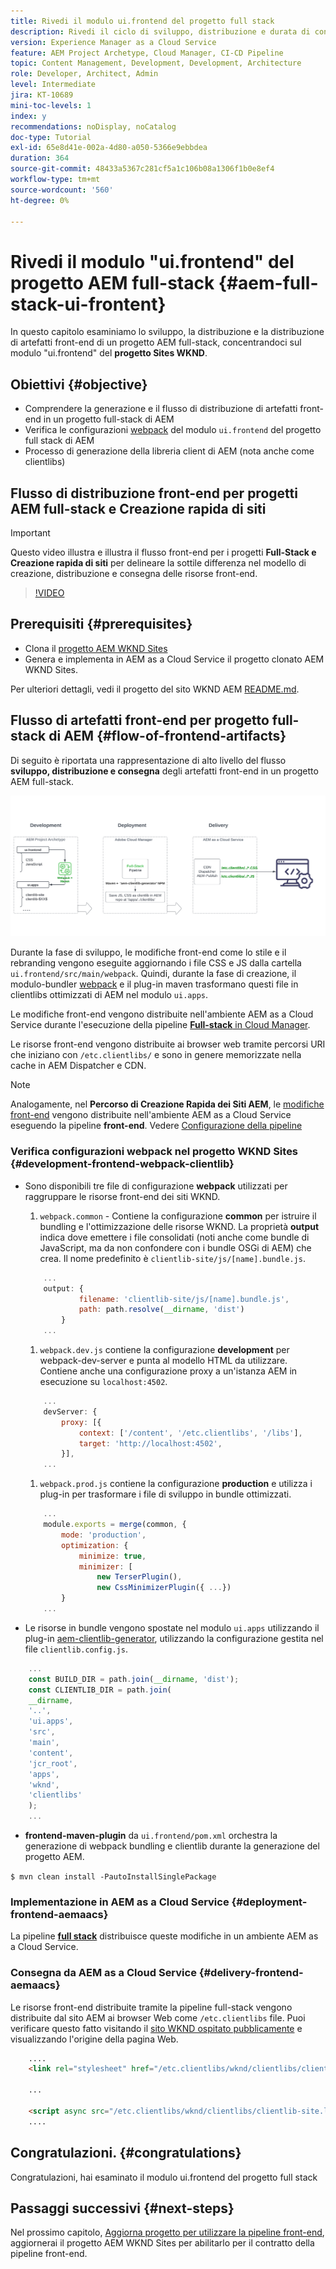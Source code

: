 ```yaml
---
title: Rivedi il modulo ui.frontend del progetto full stack
description: Rivedi il ciclo di sviluppo, distribuzione e durata di consegna front-end di un progetto AEM Sites full-stack basato su Maven.
version: Experience Manager as a Cloud Service
feature: AEM Project Archetype, Cloud Manager, CI-CD Pipeline
topic: Content Management, Development, Development, Architecture
role: Developer, Architect, Admin
level: Intermediate
jira: KT-10689
mini-toc-levels: 1
index: y
recommendations: noDisplay, noCatalog
doc-type: Tutorial
exl-id: 65e8d41e-002a-4d80-a050-5366e9ebbdea
duration: 364
source-git-commit: 48433a5367c281cf5a1c106b08a1306f1b0e8ef4
workflow-type: tm+mt
source-wordcount: '560'
ht-degree: 0%

---
```


# Rivedi il modulo &quot;ui.frontend&quot; del progetto AEM full-stack {#aem-full-stack-ui-frontent}

In questo capitolo esaminiamo lo sviluppo, la distribuzione e la distribuzione di artefatti front-end di un progetto AEM full-stack, concentrandoci sul modulo &quot;ui.frontend&quot; del __progetto Sites WKND__.


## Obiettivi {#objective}

* Comprendere la generazione e il flusso di distribuzione di artefatti front-end in un progetto full-stack di AEM
* Verifica le configurazioni [webpack](https://webpack.js.org/) del modulo `ui.frontend` del progetto full stack di AEM
* Processo di generazione della libreria client di AEM (nota anche come clientlibs)

## Flusso di distribuzione front-end per progetti AEM full-stack e Creazione rapida di siti

>[!IMPORTANT]
>
>Questo video illustra e illustra il flusso front-end per i progetti **Full-Stack e Creazione rapida di siti** per delineare la sottile differenza nel modello di creazione, distribuzione e consegna delle risorse front-end.

>[!VIDEO](https://video.tv.adobe.com/v/3409344?quality=12&learn=on)

## Prerequisiti {#prerequisites}


* Clona il [progetto AEM WKND Sites](https://github.com/adobe/aem-guides-wknd)
* Genera e implementa in AEM as a Cloud Service il progetto clonato AEM WKND Sites.

Per ulteriori dettagli, vedi il progetto del sito WKND AEM [README.md](https://github.com/adobe/aem-guides-wknd/blob/main/README.md).

## Flusso di artefatti front-end per progetto full-stack di AEM {#flow-of-frontend-artifacts}

Di seguito è riportata una rappresentazione di alto livello del flusso __sviluppo, distribuzione e consegna__ degli artefatti front-end in un progetto AEM full-stack.

![Sviluppo, distribuzione e distribuzione di artifact front-end](assets/Dev-Deploy-Delivery-AEM-Project.png)


Durante la fase di sviluppo, le modifiche front-end come lo stile e il rebranding vengono eseguite aggiornando i file CSS e JS dalla cartella `ui.frontend/src/main/webpack`. Quindi, durante la fase di creazione, il modulo-bundler [webpack](https://webpack.js.org/) e il plug-in maven trasformano questi file in clientlibs ottimizzati di AEM nel modulo `ui.apps`.

Le modifiche front-end vengono distribuite nell&#39;ambiente AEM as a Cloud Service durante l&#39;esecuzione della pipeline [__Full-stack__ in Cloud Manager](https://experienceleague.adobe.com/docs/experience-manager-cloud-service/content/implementing/using-cloud-manager/cicd-pipelines/introduction-ci-cd-pipelines.html).

Le risorse front-end vengono distribuite ai browser web tramite percorsi URI che iniziano con `/etc.clientlibs/` e sono in genere memorizzate nella cache in AEM Dispatcher e CDN.


>[!NOTE]
>
> Analogamente, nel __Percorso di Creazione Rapida dei Siti AEM__, le [modifiche front-end](https://experienceleague.adobe.com/docs/experience-manager-cloud-service/content/sites/administering/site-creation/quick-site/customize-theme.html) vengono distribuite nell&#39;ambiente AEM as a Cloud Service eseguendo la pipeline __front-end__. Vedere [Configurazione della pipeline](https://experienceleague.adobe.com/docs/experience-manager-cloud-service/content/sites/administering/site-creation/quick-site/pipeline-setup.html)

### Verifica configurazioni webpack nel progetto WKND Sites {#development-frontend-webpack-clientlib}

* Sono disponibili tre file di configurazione __webpack__ utilizzati per raggruppare le risorse front-end dei siti WKND.

   1. `webpack.common` - Contiene la configurazione __common__ per istruire il bundling e l&#39;ottimizzazione delle risorse WKND. La proprietà __output__ indica dove emettere i file consolidati (noti anche come bundle di JavaScript, ma da non confondere con i bundle OSGi di AEM) che crea. Il nome predefinito è `clientlib-site/js/[name].bundle.js`.

  ```javascript
      ...
      output: {
              filename: 'clientlib-site/js/[name].bundle.js',
              path: path.resolve(__dirname, 'dist')
          }
      ...    
  ```

   1. `webpack.dev.js` contiene la configurazione __development__ per webpack-dev-server e punta al modello HTML da utilizzare. Contiene anche una configurazione proxy a un&#39;istanza AEM in esecuzione su `localhost:4502`.

  ```javascript
      ...
      devServer: {
          proxy: [{
              context: ['/content', '/etc.clientlibs', '/libs'],
              target: 'http://localhost:4502',
          }],
      ...    
  ```

   1. `webpack.prod.js` contiene la configurazione __production__ e utilizza i plug-in per trasformare i file di sviluppo in bundle ottimizzati.

  ```javascript
      ...
      module.exports = merge(common, {
          mode: 'production',
          optimization: {
              minimize: true,
              minimizer: [
                  new TerserPlugin(),
                  new CssMinimizerPlugin({ ...})
          }
      ...    
  ```


* Le risorse in bundle vengono spostate nel modulo `ui.apps` utilizzando il plug-in [aem-clientlib-generator](https://www.npmjs.com/package/aem-clientlib-generator), utilizzando la configurazione gestita nel file `clientlib.config.js`.

```javascript
    ...
    const BUILD_DIR = path.join(__dirname, 'dist');
    const CLIENTLIB_DIR = path.join(
    __dirname,
    '..',
    'ui.apps',
    'src',
    'main',
    'content',
    'jcr_root',
    'apps',
    'wknd',
    'clientlibs'
    );
    ...
```

* __frontend-maven-plugin__ da `ui.frontend/pom.xml` orchestra la generazione di webpack bundling e clientlib durante la generazione del progetto AEM.

`$ mvn clean install -PautoInstallSinglePackage`

### Implementazione in AEM as a Cloud Service {#deployment-frontend-aemaacs}

La pipeline [__full stack__](https://experienceleague.adobe.com/docs/experience-manager-cloud-service/content/implementing/using-cloud-manager/cicd-pipelines/introduction-ci-cd-pipelines.html?#full-stack-pipeline) distribuisce queste modifiche in un ambiente AEM as a Cloud Service.


### Consegna da AEM as a Cloud Service {#delivery-frontend-aemaacs}

Le risorse front-end distribuite tramite la pipeline full-stack vengono distribuite dal sito AEM ai browser Web come `/etc.clientlibs` file. Puoi verificare questo fatto visitando il [sito WKND ospitato pubblicamente](https://wknd.site/content/wknd/us/en.html) e visualizzando l&#39;origine della pagina Web.

```html
    ....
    <link rel="stylesheet" href="/etc.clientlibs/wknd/clientlibs/clientlib-site.lc-181cd4102f7f49aa30eea548a7715c31-lc.min.css" type="text/css">

    ...

    <script async src="/etc.clientlibs/wknd/clientlibs/clientlib-site.lc-d4e7c03fe5c6a405a23b3ca1cc3dcd3d-lc.min.js"></script>
    ....
```

## Congratulazioni. {#congratulations}

Congratulazioni, hai esaminato il modulo ui.frontend del progetto full stack

## Passaggi successivi {#next-steps}

Nel prossimo capitolo, [Aggiorna progetto per utilizzare la pipeline front-end](update-project.md), aggiornerai il progetto AEM WKND Sites per abilitarlo per il contratto della pipeline front-end.
